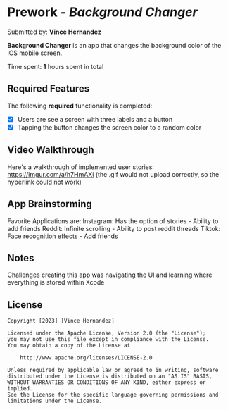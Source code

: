# Prework - *Background Changer*

Submitted by: **Vince Hernandez**

**Background Changer** is an app that changes the background color of the iOS mobile screen. 

Time spent: **1** hours spent in total

## Required Features

The following **required** functionality is completed:

- [X] Users are see a screen with three labels and a button
- [X] Tapping the button changes the screen color to a random color
 
## Video Walkthrough

Here's a walkthrough of implemented user stories:
https://imgur.com/a/h7HmAXi
(the .gif would not upload correctly, so the hyperlink could not work)

## App Brainstorming 
Favorite Applications are:
Instagram: Has the option of stories - Ability to add friends
Reddit: Infinite scrolling - Ability to post reddit threads
Tiktok: Face recognition effects - Add friends

## Notes

Challenges creating this app was navigating the UI and learning where everything is stored within Xcode

## License

    Copyright [2023] [Vince Hernandez]

    Licensed under the Apache License, Version 2.0 (the "License");
    you may not use this file except in compliance with the License.
    You may obtain a copy of the License at

        http://www.apache.org/licenses/LICENSE-2.0

    Unless required by applicable law or agreed to in writing, software
    distributed under the License is distributed on an "AS IS" BASIS,
    WITHOUT WARRANTIES OR CONDITIONS OF ANY KIND, either express or implied.
    See the License for the specific language governing permissions and
    limitations under the License.
